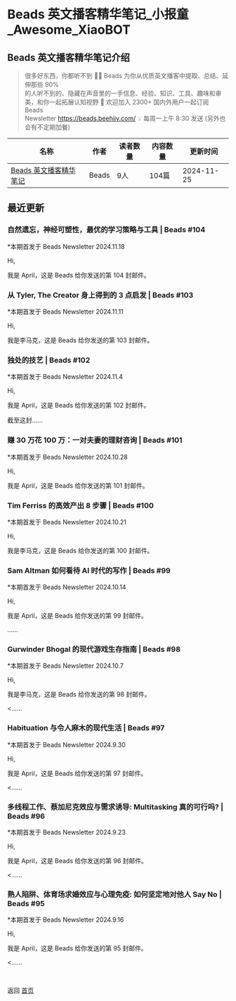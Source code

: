 # Beads 英文播客精华笔记_小报童_Awesome_XiaoBOT

## Beads 英文播客精华笔记介绍
> 很多好东西，你都听不到 👂🏻 Beads 为你从优质英文播客中提取、总结、延伸那些 90%  
的人听不到的、隐藏在声音里的一手信息、经验、知识、工具、趣味和审美，和你一起拓展认知视野 📮 欢迎加入 2300+ 国内外用户一起订阅 Beads  
Newsletter https://beads.beehiiv.com/ 💡 每周一上午 8:30 发送 (另外也会有不定期加餐)  
  


|名称|作者|读者数量|内容数量|更新时间|
|---|---|---|---|---|
|[Beads 英文播客精华笔记](https://xiaobot.net/p/beads?refer=0b133df9-27dc-423b-8101-639049001c13)|Beads|9人|104篇|2024-11-25|

## 最近更新
### 自然遗忘，神经可塑性，最优的学习策略与工具 | Beads #104

*本期首发于 Beads Newsletter 2024.11.18

Hi,

我是 April，这是 Beads 给你发送的第 104 封邮件。

### 从 Tyler, The Creator 身上得到的 3 点启发 | Beads #103

*本期首发于 Beads Newsletter 2024.11.11

Hi,

我是李马克，这是 Beads 给你发送的第 103 封邮件。

### 独处的技艺 | Beads #102

*本期首发于 Beads Newsletter 2024.11.4

Hi,

我是 April，这是 Beads 给你发送的第 102 封邮件。

截至这封......

### 赚 30 万花 100 万：一对夫妻的理财咨询 | Beads #101

*本期首发于 Beads Newsletter 2024.10.28

Hi,

我是 April，这是 Beads 给你发送的第 101 封邮件。

### Tim Ferriss 的高效产出 8 步骤 | Beads #100

*本期首发于 Beads Newsletter 2024.10.21

Hi,

我是李马克，这是 Beads 给你发送的第 100 封邮件。

### Sam Altman 如何看待 AI 时代的写作 | Beads #99

*本期首发于 Beads Newsletter 2024.10.14

Hi,

我是 April，这是 Beads 给你发送的第 99 封邮件。

......

### Gurwinder Bhogal 的现代游戏生存指南 | Beads #98

*本期首发于 Beads Newsletter 2024.10.7

Hi,

我是李马克，这是 Beads 给你发送的第 98 封邮件。

<......

### Habituation 与令人麻木的现代生活 | Beads #97

*本期首发于 Beads Newsletter 2024.9.30

Hi,

我是 April，这是 Beads 给你发送的第 97 封邮件。

<......

### 多线程工作、蔡加尼克效应与需求诱导: Multitasking 真的可行吗? | Beads #96

*本期首发于 Beads Newsletter 2024.9.23

Hi,

我是 April，这是 Beads 给你发送的第 96 封邮件。

<......

### 熟人陷阱、体育场求婚效应与心理免疫: 如何坚定地对他人 Say No | Beads #95

*本期首发于 Beads Newsletter 2024.9.16

Hi,

我是 April，这是 Beads 给你发送的第 95 封邮件。

<......


<a href="https://github.com/Reno9527/awesome-xiaobot" style="color: white; text-decoration: none;">awesome-xiaobot</a>

返回 [首页](../README.md)
